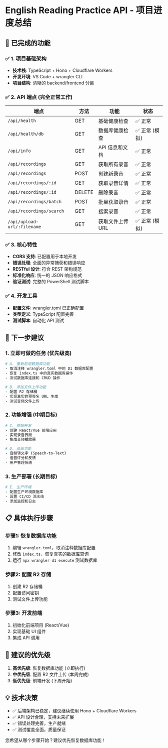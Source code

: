 # English Reading Practice API - 项目进度总结

## 🎉 已完成的功能

### ✅ 1. 项目基础架构
- **技术栈**: TypeScript + Hono + Cloudflare Workers
- **开发环境**: VS Code + wrangler CLI
- **项目结构**: 清晰的 backend/frontend 分离

### ✅ 2. API 端点 (完全正常工作)
| 端点 | 方法 | 功能 | 状态 |
|------|------|------|------|
| `/api/health` | GET | 基础健康检查 | ✅ 正常 |
| `/api/health/db` | GET | 数据库健康检查 | ✅ 正常 (模拟) |
| `/api/info` | GET | API 信息和文档 | ✅ 正常 |
| `/api/recordings` | GET | 获取所有录音 | ✅ 正常 |
| `/api/recordings` | POST | 创建新录音 | ✅ 正常 |
| `/api/recordings/:id` | GET | 获取录音详情 | ✅ 正常 |
| `/api/recordings/:id` | DELETE | 删除录音 | ✅ 正常 |
| `/api/recordings/batch` | POST | 批量获取录音 | ✅ 正常 |
| `/api/recordings/search` | GET | 搜索录音 | ✅ 正常 |
| `/api/upload-url/:filename` | GET | 获取文件上传URL | ✅ 正常 (模拟) |

### ✅ 3. 核心特性
- **CORS 支持**: 已配置用于本地开发
- **错误处理**: 全面的异常捕获和错误响应
- **RESTful 设计**: 符合 REST 架构规范
- **标准化响应**: 统一的 JSON 响应格式
- **验证测试**: 完整的 PowerShell 测试脚本

### ✅ 4. 开发工具
- **配置文件**: wrangler.toml 已正确配置
- **类型定义**: TypeScript 配置完善
- **测试脚本**: 自动化 API 测试

## 🚀 下一步建议

### 1. 立即可做的任务 (优先级高)
```bash
# A. 重新启用数据库功能
- 取消注释 wrangler.toml 中的 D1 数据库配置
- 恢复 index.ts 中的真实数据库操作
- 测试数据库连接和 CRUD 操作

# B. 添加文件上传功能  
- 配置 R2 存储桶
- 实现真实的预签名 URL 生成
- 测试音频文件上传
```

### 2. 功能增强 (中期目标)
```bash
# C. 前端开发
- 创建 React/Vue 前端应用
- 实现录音界面
- 集成音频播放器

# D. 高级功能
- 音频转文字 (Speech-to-Text)
- 语音评分和反馈
- 用户管理系统
```

### 3. 生产部署 (长期目标)
```bash
# E. 生产环境
- 配置生产环境数据库
- 设置 CI/CD 流水线
- 添加监控和日志
```

## 📋 具体执行步骤

### 步骤1: 恢复数据库功能
1. 编辑 `wrangler.toml`，取消注释数据库配置
2. 修改 `index.ts`，恢复真实的数据库查询
3. 运行 `npx wrangler d1 execute` 测试数据库

### 步骤2: 配置 R2 存储
1. 创建 R2 存储桶
2. 配置访问密钥
3. 测试文件上传功能

### 步骤3: 开发前端
1. 初始化前端项目 (React/Vue)
2. 实现基础 UI 组件
3. 集成 API 调用

## 🎯 建议的优先级
1. **高优先级**: 恢复数据库功能 (立即执行)
2. **中优先级**: 配置 R2 文件上传 (本周完成)
3. **低优先级**: 前端开发 (下周开始)

## 💡 技术决策
- ✅ 后端架构已稳定，建议继续使用 Hono + Cloudflare Workers
- ✅ API 设计合理，支持未来扩展
- ✅ 错误处理完善，生产就绪
- ✅ 测试覆盖全面，质量保证

您希望从哪个步骤开始？建议优先恢复数据库功能！
